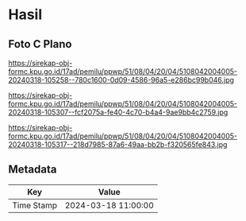 # Hasil

## Foto C Plano

https://sirekap-obj-formc.kpu.go.id/17ad/pemilu/ppwp/51/08/04/20/04/5108042004005-20240318-105258--780c1600-0d09-4586-96a5-e286bc99b046.jpg

https://sirekap-obj-formc.kpu.go.id/17ad/pemilu/ppwp/51/08/04/20/04/5108042004005-20240318-105307--fcf2075a-fe40-4c70-b4a4-9ae9bb4c2759.jpg

https://sirekap-obj-formc.kpu.go.id/17ad/pemilu/ppwp/51/08/04/20/04/5108042004005-20240318-105317--218d7985-87a6-49aa-bb2b-f320565fe843.jpg


## Metadata

| Key        | Value               |
| ---------- | ------------------- |
| Time Stamp | 2024-03-18 11:00:00 |



